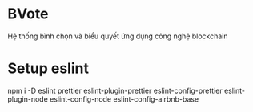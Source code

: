 # BVote

Hệ thống bình chọn và biểu quyết ứng dụng công nghệ blockchain

# Setup eslint
npm i -D eslint prettier eslint-plugin-prettier eslint-config-prettier eslint-plugin-node eslint-config-node eslint-config-airbnb-base